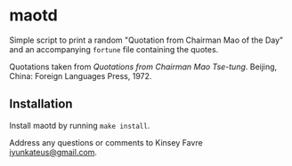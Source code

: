 maotd
=====

Simple script to print a random "Quotation from Chairman Mao of the Day"
and an accompanying `fortune` file containing the quotes.

Quotations taken from *Quotations from Chairman Mao Tse-tung*. Beijing,
China: Foreign Languages Press, 1972.

Installation
------------

Install maotd by running `make install`.

Address any questions or comments to Kinsey Favre <iyunkateus@gmail.com>.
